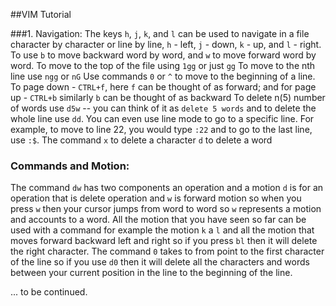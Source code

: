 ##VIM Tutorial

###1. Navigation:
The keys `h`, `j`, `k`, and `l` can be used to navigate in a file character by character or line by line, `h` - left, `j` - down, `k` - up, and `l` - right.
To use `b` to move backward word by word, and `w` to move forward word by word.
To move to the top of the file using `1gg` or just `gg`
To move to the nth line use `ngg` or `nG`
Use commands `0` or `^` to move to the beginning of a line. 
To page down - `CTRL+f`, here `f` can be thought of as  forward; and for page up - `CTRL+b` similarly `b` can be thought of as backward
To delete n(5) number of words use `d5w` -- you can think of it as `delete 5 words` and to delete the whole line use `dd`.
You can even use line mode to go to a specific line.  For example, to move to line 22, you would type `:22` and to go to the last line, use `:$`.
The command `x` to delete a character `d` to delete a word



### Commands and Motion:
The command `dw` has two components an operation and a motion `d` is for an operation that is delete operation and `w` is forward motion so when you press `w` then your cursor jumps from word to word so `w` represents a motion and accounts to a word.
All the motion that you have seen so far can be used with a command for example the motion `k` a `l` and all the motion that moves forward backward left and right so if you press `bl` then it will delete the right character. The command `0` takes to from point to the first character of the line so if you use `d0` then it will delete all the characters and words between your current position in the line to the beginning of the line. 


... to be continued.
